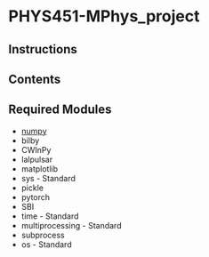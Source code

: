 # PHYS451-MPhys_project

## Instructions

## Contents

## Required Modules
- [numpy](https://numpy.org/)
- bilby
- CWInPy 
- lalpulsar
- matplotlib
- sys - Standard
- pickle
- pytorch
- SBI
- time - Standard
- multiprocessing - Standard
- subprocess
- os - Standard

